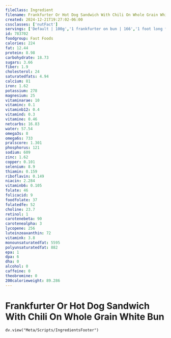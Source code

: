 ```yaml
---
fileClass: Ingredient
filename: Frankfurter Or Hot Dog Sandwich With Chili On Whole Grain White Bun
created: 2024-12-21T19:27:02-06:00
cssclasses: ['nutFact']
servings: ['Default | 100g','1 frankfurter on bun | 166','1 foot long frankfurter on bun | 269']
id: 783702
foodgroup: Fast Foods
calories: 224
fat: 12.44
protein: 8.98
carbohydrate: 18.73
sugars: 3.66
fiber: 1.9
cholesterol: 24
saturatedfats: 4.94
calcium: 81
iron: 1.62
potassium: 278
magnesium: 25
vitaminarae: 10
vitaminc: 0.1
vitaminb12: 0.4
vitamind: 0.3
vitamine: 0.46
netcarbs: 16.83
water: 57.54
omega3s: 8
omega6s: 733
pralscore: 1.301
phosphorus: 121
sodium: 609
zinc: 1.62
copper: 0.101
selenium: 8.9
thiamin: 0.159
riboflavin: 0.149
niacin: 2.284
vitaminb6: 0.105
folate: 46
folicacid: 9
foodfolate: 37
folatedfe: 52
choline: 23.7
retinol: 1
carotenebeta: 90
carotenealpha: 3
lycopene: 256
luteinzeaxanthin: 72
vitamink: 3.8
monounsaturatedfat: 5595
polyunsaturatedfat: 882
epa: 1
dpa: 6
dha: 0
alcohol: 0
caffeine: 0
theobromine: 0
200calorieweight: 89.286
---
```


# Frankfurter Or Hot Dog Sandwich With Chili On Whole Grain White Bun

```dataviewjs
dv.view("Meta/Scripts/IngredientsFooter")
```